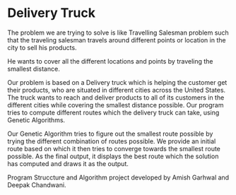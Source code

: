 # Delivery Truck

The problem we are trying to solve is like Travelling Salesman problem such that the traveling salesman travels around different points or location in the city to sell his products.

He wants to cover all the different locations and points by traveling the smallest distance. 

Our problem is based on a Delivery truck which is helping the customer get their products, who are situated in different cities across the United States. The truck wants to reach and deliver products to all of its customers in the different cities while covering the smallest distance possible. Our program tries to compute different routes which the delivery truck can take, using Genetic Algorithms. 

Our Genetic Algorithm tries to figure out the smallest route possible by trying the different combination of routes possible. We provide an initial route based on which it then tries to converge towards the smallest route possible. As the final output, it displays the best route which the solution has computed and draws it as the output.

Program Struccture and Algorithm project developed by Amish Garhwal and Deepak Chandwani.

